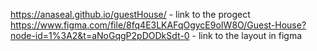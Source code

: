 https://anaseal.github.io/guestHouse/ - link to the progect
https://www.figma.com/file/8fq4E3LKAFqOgycE9oIW8O/Guest-House?node-id=1%3A2&t=aNoGqgP2pDODkSdt-0 - link to the layout in figma
